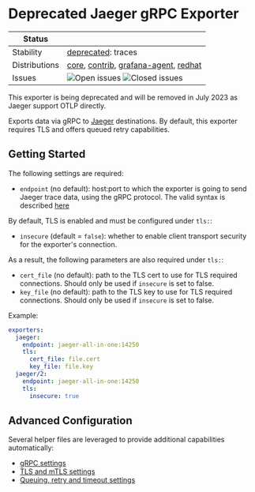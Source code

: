 # Deprecated Jaeger gRPC Exporter

<!-- status autogenerated section -->
| Status        |           |
| ------------- |-----------|
| Stability     | [deprecated]: traces   |
| Distributions | [core], [contrib], [grafana-agent], [redhat] |
| Issues        | ![Open issues](https://img.shields.io/github/issues-search/open-telemetry/opentelemetry-collector-contrib?query=is%3Aissue%20is%3Aopen%20label%3Aexporter%2Fjaeger%20&label=open&color=orange&logo=opentelemetry) ![Closed issues](https://img.shields.io/github/issues-search/open-telemetry/opentelemetry-collector-contrib?query=is%3Aissue%20is%3Aclosed%20label%3Aexporter%2Fjaeger%20&label=closed&color=blue&logo=opentelemetry) |

[deprecated]: https://github.com/open-telemetry/opentelemetry-collector#deprecated
[core]: https://github.com/open-telemetry/opentelemetry-collector-releases/tree/main/distributions/otelcol
[contrib]: https://github.com/open-telemetry/opentelemetry-collector-releases/tree/main/distributions/otelcol-contrib
[grafana-agent]: https://github.com/grafana/agent
[redhat]: https://github.com/os-observability/redhat-opentelemetry-collector
<!-- end autogenerated section -->

This exporter is being deprecated and will be removed in July 2023 as Jaeger support OTLP directly. 

Exports data via gRPC to [Jaeger](https://www.jaegertracing.io/) destinations.
By default, this exporter requires TLS and offers queued retry capabilities.

## Getting Started

The following settings are required:

- `endpoint` (no default): host:port to which the exporter is going to send Jaeger trace data,
using the gRPC protocol. The valid syntax is described
[here](https://github.com/grpc/grpc/blob/master/doc/naming.md)

By default, TLS is enabled and must be configured under `tls:`:

- `insecure` (default = `false`): whether to enable client transport security for
  the exporter's connection.

As a result, the following parameters are also required under `tls:`:

- `cert_file` (no default): path to the TLS cert to use for TLS required connections. Should
  only be used if `insecure` is set to false.
- `key_file` (no default): path to the TLS key to use for TLS required connections. Should
  only be used if `insecure` is set to false.

Example:

```yaml
exporters:
  jaeger:
    endpoint: jaeger-all-in-one:14250
    tls:
      cert_file: file.cert
      key_file: file.key
  jaeger/2:
    endpoint: jaeger-all-in-one:14250
    tls:
      insecure: true
```

## Advanced Configuration

Several helper files are leveraged to provide additional capabilities automatically:

- [gRPC settings](https://github.com/open-telemetry/opentelemetry-collector/blob/main/config/configgrpc/README.md)
- [TLS and mTLS settings](https://github.com/open-telemetry/opentelemetry-collector/blob/main/config/configtls/README.md)
- [Queuing, retry and timeout settings](https://github.com/open-telemetry/opentelemetry-collector/blob/main/exporter/exporterhelper/README.md)
